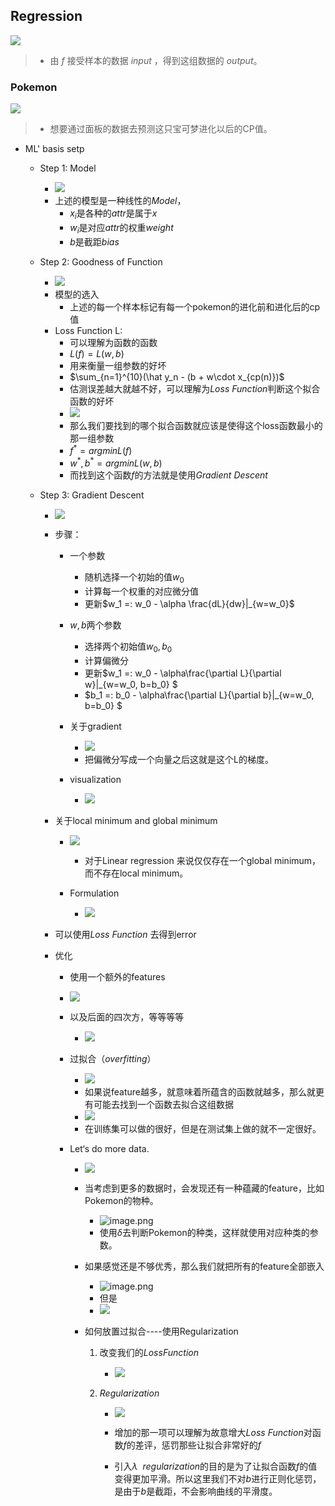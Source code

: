 
## Regression

![](https://img.imgdb.cn/item/6044c5d0cef1ec5e6fd90d67.jpg)

> * 由     $f$    接受样本的数据  $input$ ，得到这组数据的   $output$。

### Pokemon

![](https://img.imgdb.cn/item/6044c69acef1ec5e6fd97178.jpg)

> * 想要通过面板的数据去预测这只宝可梦进化以后的CP值。

* ML' basis setp

  * Step 1: Model

    * ![](https://img.imgdb.cn/item/6044c83ccef1ec5e6fda405f.jpg)
    * 上述的模型是一种线性的$Model$，
      * $x_i$是各种的$attr$是属于$x$
      * $w_i$是对应$attr$的权重$weight$
      * $b$是截距$bias$

  * Step 2: Goodness of Function

    * ![](https://img.imgdb.cn/item/6044c965cef1ec5e6fdab428.jpg)
    * 模型的选入
      * 上述的每一个样本标记有每一个pokemon的进化前和进化后的cp值
    * Loss Function L:
      * 可以理解为函数的函数
      * $L(f) = L(w,b)$
      * 用来衡量一组参数的好坏
      * $\sum_{n=1}^{10}(\hat y_n - (b + w\cdot x_{cp(n)})$
      * 估测误差越大就越不好，可以理解为$Loss\ Function$判断这个拟合函数的好坏
      * ![](https://img.imgdb.cn/item/6044cb5ccef1ec5e6fdb747c.jpg)
      * 那么我们要找到的哪个拟合函数就应该是使得这个loss函数最小的那一组参数
      * $f^* = argminL(f)$
      * $w^*, b^* = argminL(w, b)$
      * 而找到这个函数$f$的方法就是使用$Gradient\ Descent$

  * Step 3: Gradient Descent

    * ![](https://img.imgdb.cn/item/6044ce00cef1ec5e6fdc6f17.jpg)

    * 步骤：

      * 一个参数

        * 随机选择一个初始的值$w_0$
        * 计算每一个权重的对应微分值
        * 更新$w_1 =: w_0 - \alpha \frac{dL}{dw}|_{w=w_0}$

      * $w, b$两个参数

        * 选择两个初始值$w_0, b_0$
        * 计算偏微分
        * 更新$w_1 =: w_0 - \alpha\frac{\partial L}{\partial w}|_{w=w_0, b=b_0} $
        * $b_1 =: b_0 - \alpha\frac{\partial L}{\partial b}|_{w=w_0, b=b_0} $

      * 关于gradient

        * ![](https://img.imgdb.cn/item/6044cef4cef1ec5e6fdcd3d2.jpg)
        * 把偏微分写成一个向量之后这就是这个L的梯度。
      * visualization
        * ![](https://img.imgdb.cn/item/6044cfeacef1ec5e6fdd3050.jpg) 	
      
    * 关于local minimum and global minimum
      * ![](https://img.imgdb.cn/item/6044d03dcef1ec5e6fdd4d8f.jpg)
        
        * 对于Linear regression 来说仅仅存在一个global minimum，而不存在local minimum。
      * Formulation
    	* ![](https://img.imgdb.cn/item/6044d120cef1ec5e6fdda6c9.jpg)
    	
    * 可以使用$Loss\ Function$ 去得到error

    * 优化

      * 使用一个额外的features
      * ![](https://img.imgdb.cn/item/6044d305cef1ec5e6fde6271.jpg)
      * 以及后面的四次方，等等等等

        * ![](https://img.imgdb.cn/item/6044d45ccef1ec5e6fdee8f9.jpg)
      * 过拟合（$overfitting$）
        * ![](https://img.imgdb.cn/item/6044d4d8cef1ec5e6fdf1a15.jpg)
        * 如果说feature越多，就意味着所蕴含的函数就越多，那么就更有可能去找到一个函数去拟合这组数据
        * ![](https://img.imgdb.cn/item/6044d54ccef1ec5e6fdf47d3.jpg)
        * 在训练集可以做的很好，但是在测试集上做的就不一定很好。

      * Let‘s do more data.
        * ![](https://img.imgdb.cn/item/6044d60ccef1ec5e6fdf8c5e.jpg)

        * 当考虑到更多的数据时，会发现还有一种蕴藏的feature，比如Pokemon的物种。
          * ![image.png](https://i.loli.net/2021/03/07/OutLa39pW6ENxUD.png)
          * 使用$\delta$去判断Pokemon的种类，这样就使用对应种类的参数。
          
        * 如果感觉还是不够优秀，那么我们就把所有的feature全部嵌入

          * ![image.png](https://i.loli.net/2021/03/07/JpZWltHiDq5hP19.png)
          * 但是
          * ![](https://img.imgdb.cn/item/6044d886cef1ec5e6fe07fe2.jpg)

        * 如何放置过拟合----使用Regularization

          1. 改变我们的$Loss Function$

             * ![](https://img.imgdb.cn/item/6044d8fecef1ec5e6fe0b1f6.jpg)
             
          2. $Regularization$

             * ![](https://img.imgdb.cn/item/6044d9a2cef1ec5e6fe10128.jpg)

             * 增加的那一项可以理解为故意增大$Loss\ Function$对函数$f$的差评，惩罚那些让拟合非常好的$f$
             * 引入$\lambda\ \ regularization$的目的是为了让拟合函数$f$的值变得更加平滑。所以这里我们不对$b$进行正则化惩罚，是由于$b$是截距，不会影响曲线的平滑度。

             

             